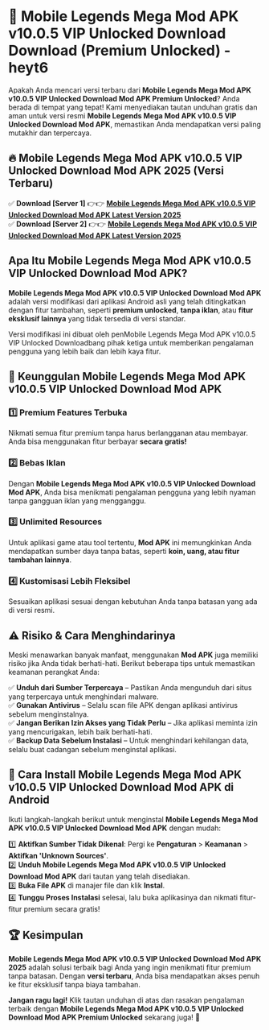 # 🎯 Mobile Legends Mega Mod APK v10.0.5 VIP Unlocked Download  Download (Premium Unlocked) -  heyt6

Apakah Anda mencari versi terbaru dari **Mobile Legends Mega Mod APK v10.0.5 VIP Unlocked Download Mod APK Premium Unlocked**? Anda berada di tempat yang tepat! Kami menyediakan tautan unduhan gratis dan aman untuk versi resmi **Mobile Legends Mega Mod APK v10.0.5 VIP Unlocked Download Mod APK**, memastikan Anda mendapatkan versi paling mutakhir dan terpercaya.

## 🔥 Mobile Legends Mega Mod APK v10.0.5 VIP Unlocked Download Mod APK 2025 (Versi Terbaru)

✅ **Download [Server 1]** 👉👉 [**Mobile Legends Mega Mod APK v10.0.5 VIP Unlocked Download Mod APK Latest Version 2025**](https://momento.my/?title=Mobile_Legends_Mega_Mod_APK_v10.0.5_VIP_Unlocked_Download)  
✅ **Download [Server 2]** 👉👉 [**Mobile Legends Mega Mod APK v10.0.5 VIP Unlocked Download Mod APK Latest Version 2025**](https://momento.my/?title=Mobile_Legends_Mega_Mod_APK_v10.0.5_VIP_Unlocked_Download)  

## Apa Itu Mobile Legends Mega Mod APK v10.0.5 VIP Unlocked Download Mod APK?

**Mobile Legends Mega Mod APK v10.0.5 VIP Unlocked Download Mod APK** adalah versi modifikasi dari aplikasi Android asli yang telah ditingkatkan dengan fitur tambahan, seperti **premium unlocked**, **tanpa iklan**, atau **fitur eksklusif lainnya** yang tidak tersedia di versi standar.

Versi modifikasi ini dibuat oleh penMobile Legends Mega Mod APK v10.0.5 VIP Unlocked Downloadbang pihak ketiga untuk memberikan pengalaman pengguna yang lebih baik dan lebih kaya fitur.

## 🎯 Keunggulan Mobile Legends Mega Mod APK v10.0.5 VIP Unlocked Download Mod APK

### 1️⃣ Premium Features Terbuka
Nikmati semua fitur premium tanpa harus berlangganan atau membayar. Anda bisa menggunakan fitur berbayar **secara gratis!**

### 2️⃣ Bebas Iklan
Dengan **Mobile Legends Mega Mod APK v10.0.5 VIP Unlocked Download Mod APK**, Anda bisa menikmati pengalaman pengguna yang lebih nyaman tanpa gangguan iklan yang mengganggu.

### 3️⃣ Unlimited Resources
Untuk aplikasi game atau tool tertentu, **Mod APK** ini memungkinkan Anda mendapatkan sumber daya tanpa batas, seperti **koin, uang, atau fitur tambahan lainnya**.

### 4️⃣ Kustomisasi Lebih Fleksibel
Sesuaikan aplikasi sesuai dengan kebutuhan Anda tanpa batasan yang ada di versi resmi.

## ⚠️ Risiko & Cara Menghindarinya

Meski menawarkan banyak manfaat, menggunakan **Mod APK** juga memiliki risiko jika Anda tidak berhati-hati. Berikut beberapa tips untuk memastikan keamanan perangkat Anda:

✅ **Unduh dari Sumber Terpercaya** – Pastikan Anda mengunduh dari situs yang terpercaya untuk menghindari malware.  
✅ **Gunakan Antivirus** – Selalu scan file APK dengan aplikasi antivirus sebelum menginstalnya.  
✅ **Jangan Berikan Izin Akses yang Tidak Perlu** – Jika aplikasi meminta izin yang mencurigakan, lebih baik berhati-hati.  
✅ **Backup Data Sebelum Instalasi** – Untuk menghindari kehilangan data, selalu buat cadangan sebelum menginstal aplikasi.

## 📌 Cara Install Mobile Legends Mega Mod APK v10.0.5 VIP Unlocked Download Mod APK di Android

Ikuti langkah-langkah berikut untuk menginstal **Mobile Legends Mega Mod APK v10.0.5 VIP Unlocked Download Mod APK** dengan mudah:

1️⃣ **Aktifkan Sumber Tidak Dikenal**: Pergi ke **Pengaturan** > **Keamanan** > **Aktifkan 'Unknown Sources'**.  
2️⃣ **Unduh Mobile Legends Mega Mod APK v10.0.5 VIP Unlocked Download Mod APK** dari tautan yang telah disediakan.  
3️⃣ **Buka File APK** di manajer file dan klik **Instal**.  
4️⃣ **Tunggu Proses Instalasi** selesai, lalu buka aplikasinya dan nikmati fitur-fitur premium secara gratis!

## 🏆 Kesimpulan

**Mobile Legends Mega Mod APK v10.0.5 VIP Unlocked Download Mod APK 2025** adalah solusi terbaik bagi Anda yang ingin menikmati fitur premium tanpa batasan. Dengan **versi terbaru**, Anda bisa mendapatkan akses penuh ke fitur eksklusif tanpa biaya tambahan.

**Jangan ragu lagi!** Klik tautan unduhan di atas dan rasakan pengalaman terbaik dengan **Mobile Legends Mega Mod APK v10.0.5 VIP Unlocked Download Mod APK Premium Unlocked** sekarang juga! 🚀
